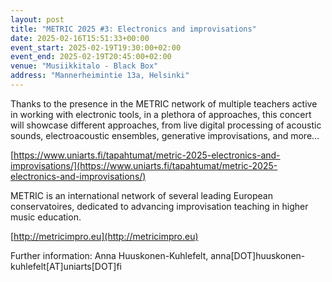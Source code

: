 ```yaml
---
layout: post
title: "METRIC 2025 #3: Electronics and improvisations"
date: 2025-02-16T15:51:33+00:00
event_start: 2025-02-19T19:30:00+02:00
event_end: 2025-02-19T20:45:00+02:00
venue: "Musiikkitalo - Black Box"
address: "Mannerheimintie 13a, Helsinki"
---
```


Thanks to the presence in the METRIC network of multiple teachers active in working with electronic tools, in a plethora of approaches, this concert will showcase different approaches, from live digital processing of acoustic sounds, electroacoustic ensembles, generative improvisations, and more…  
  
[https://www.uniarts.fi/tapahtumat/metric-2025-electronics-and-improvisations/](https://www.uniarts.fi/tapahtumat/metric-2025-electronics-and-improvisations/)  
  
METRIC is an international network of several leading European conservatoires, dedicated to advancing improvisation teaching in higher music education.   
  
[http://metricimpro.eu](http://metricimpro.eu)  
  
Further information: Anna Huuskonen-Kuhlefelt, anna[DOT]huuskonen-kuhlefelt[AT]uniarts[DOT]fi
